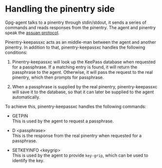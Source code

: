# Handling the pinentry side

Gpg-agent talks to a pinentry through stdin/stdout, it sends a series of commands and reads responses from the pinentry. The agent and pinentry speak the [assuan protocol](https://gist.github.com/mdeguzis/05d1f284f931223624834788da045c65).

Pinentry-keepassxc acts as an middle-man between the agent and another pinentry. In addition to that, pinentry-keepassxc handles the following conditions:

1. Pinentry-keepassxc will look up the KeePass database when requested for a passphrase. If a matching entry is found, it will return the passphrase to the agent. Otherwise, it will pass the request to the real pinentry, which then prompts for passphrase.

2. When a passphrase is supplied by the real pinentry, pinentry-keepassxc will save it to the database, so that it can later be supplied to the agent automatically.

To achieve this, pinentry-keepassxc handles the following commands:

- GETPIN  
  This is used by the agent to request a passphrase.
  
- D \<passphrase\>  
  This is the response from the real pinentry when requested for a passphrase.
  
- SETKEYINFO \<keygrip\>  
  This is used by the agent to provide `key-grip`, which can be used to identify the key.